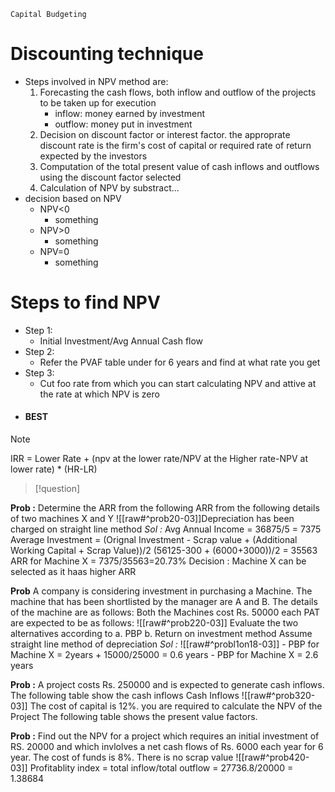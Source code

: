 ```
Capital Budgeting
```

# Discounting technique
- Steps involved in NPV method are:
	1) Forecasting the cash flows, both inflow and outflow of the projects to be taken up for execution
		- inflow: money earned by investment
		- outflow: money put in investment
	2) Decision on discount factor or interest factor. the approprate discount rate is the firm's cost of capital or required rate of return expected by the investors
	3) Computation of the total present value of cash inflows and outflows using the discount factor selected
	4) Calculation of NPV by substract...
- decision based on NPV
	- NPV<0
		- something
	- NPV>0
		- something
	- NPV=0
		- something


# Steps to find NPV
- Step 1:
	- Initial Investment/Avg Annual Cash flow
- Step 2:
	- Refer the PVAF table under for 6 years and find at what rate you get
- Step 3: 
	- Cut foo rate from which you can start calculating NPV and attive at the rate at which NPV is zero
- #### BEST


>[!note]
>IRR = Lower Rate + (npv at the lower rate/NPV at the Higher rate-NPV at lower rate) * (HR-LR)


>[!question]

**Prob :**
	Determine the ARR from the following ARR from the following details of two machines X and Y
	![[raw#^prob20-03]]Depreciation has been charged on straight line method
*Sol :*
	Avg Annual Income = 36875/5 = 7375
	Average Investment = (Orignal Investment - Scrap value + (Additional Working Capital + Scrap Value))/2
	(56125-300 + (6000+3000))/2 = 35563
	ARR for Machine X = 7375/35563=20.73%
	Decision : Machine X can be selected as it haas higher ARR


**Prob**
	A company is considering investment in purchasing a Machine. The machine that has been shortlisted by the manager are A and B. The details of the machine are as follows:
	Both the Machines cost Rs. 50000 each
	PAT are expected to be as follows:
	![[raw#^prob220-03]]
	Evaluate the two alternatives according to 
	a. PBP
	b. Return on investment method
	Assume straight line method of depreciation
*Sol :*
	![[raw#^probl1on18-03]]
	- PBP for Machine X = 2years + 15000/25000 = 0.6 years
	- PBP for Machine X = 2.6 years


**Prob :**
	A project costs Rs. 250000 and is expected to generate cash inflows.
	The following table show the cash inflows
	Cash Inflows
	![[raw#^prob320-03]]
	The cost of capital is 12%. you are required to calculate the NPV of the Project
	The following table shows the present value factors.


**Prob :**
	Find out the NPV for a project which requires an initial investment of RS. 20000 and which invlolves a net cash flows of Rs. 6000 each year for 6 year. The cost of funds is 8%. There is no scrap value
	![[raw#^prob420-03]]
	Profitablity index = total inflow/total outflow = 27736.8/20000 = 1.38684